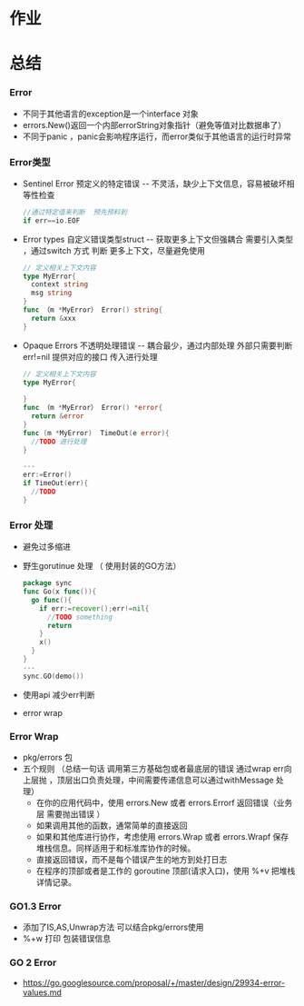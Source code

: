 # 作业

# 总结
### Error
- 不同于其他语言的exception是一个interface 对象
- errors.New()返回一个内部errorString对象指针（避免等值对比数据串了）
- 不同于panic ，panic会影响程序运行，而error类似于其他语言的运行时异常 

### Error类型

- Sentinel Error  预定义的特定错误 --  不灵活，缺少上下文信息，容易被破坏相等性检查

  ```go
  //通过特定值来判断  预先预料到 
  if err==io.EOF
  ```

  

- Error types  自定义错误类型struct  -- 获取更多上下文但强耦合 需要引入类型 ，通过switch 方式 判断  更多上下文，尽量避免使用

  ```go
  // 定义相关上下文内容
  type MyError{
    context string
    msg string
  }
  func （m *MyError） Error() string{
    return &xxx
  }
  ```

  

- Opaque Errors 不透明处理错误 -- 耦合最少，通过内部处理  外部只需要判断err!=nil  提供对应的接口 传入进行处理

  ```go
  // 定义相关上下文内容
  type MyError{
    
  }
  func （m *MyError） Error() *error{
    return &error
  }
  func (m *MyError)  TimeOut(e error){
    //TODO 进行处理
  }
  
  ---
  err:=Error()
  if TimeOut(err){
    //TODO 
  }
  
  ```

  

### Error 处理

- 避免过多缩进

- 野生gorutinue 处理  （ 使用封装的GO方法）

  ```go
  package sync
  func Go(x func()){
    go func(){
      if err:=recover();err!=nil{
        //TODO something
        return
      }
      x()
    }
  }
  ---
  sync.GO(demo())
  ```

  

- 使用api 减少err判断 

- error wrap

### Error Wrap

- pkg/errors 包
- 五个规则  （总结一句话  调用第三方基础包或者最底层的错误 通过wrap err向上层抛 ，顶层出口负责处理，中间需要传递信息可以通过withMessage 处理）
  - 在你的应用代码中，使用 errors.New 或者  errors.Errorf 返回错误（业务层 需要抛出错误 ）
  - 如果调用其他的函数，通常简单的直接返回
  - 如果和其他库进行协作，考虑使用 errors.Wrap 或者 errors.Wrapf 保存堆栈信息。同样适用于和标准库协作的时候。
  - 直接返回错误，而不是每个错误产生的地方到处打日志
  - 在程序的顶部或者是工作的 goroutine 顶部(请求入口)，使用 %+v 把堆栈详情记录。

### GO1.3 Error

- 添加了IS,AS,Unwrap方法 可以结合pkg/errors使用
- %+w 打印 包装错误信息

### GO 2 Error

- https://go.googlesource.com/proposal/+/master/design/29934-error-values.md